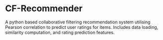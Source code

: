 # CF-Recommender
A python based collaborative filtering recommendation system utilising Pearson correlation to predict user ratings for items. Includes data loading, similarity computation, and rating prediction features.
